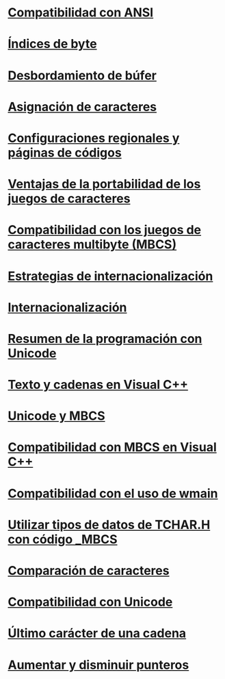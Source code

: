 # [Compatibilidad con ANSI](support-for-ansi.md)
# [Índices de byte](byte-indices.md)
# [Desbordamiento de búfer](buffer-overflow.md)
# [Asignación de caracteres](character-assignment.md)
# [Configuraciones regionales y páginas de códigos](locales-and-code-pages.md)
# [Ventajas de la portabilidad de los juegos de caracteres](benefits-of-character-set-portability.md)
# [Compatibilidad con los juegos de caracteres multibyte (MBCS)](support-for-multibyte-character-sets-mbcss.md)
# [Estrategias de internacionalización](internationalization-strategies.md)
# [Internacionalización](international-enabling.md)
# [Resumen de la programación con Unicode](unicode-programming-summary.md)
# [Texto y cadenas en Visual C++](text-and-strings-in-visual-cpp.md)
# [Unicode y MBCS](unicode-and-mbcs.md)
# [Compatibilidad con MBCS en Visual C++](mbcs-support-in-visual-cpp.md)
# [Compatibilidad con el uso de wmain](support-for-using-wmain.md)
# [Utilizar tipos de datos de TCHAR.H con código _MBCS](using-tchar-h-data-types-with-mbcs-code.md)
# [Comparación de caracteres](character-comparison.md)
# [Compatibilidad con Unicode](support-for-unicode.md)
# [Último carácter de una cadena](last-character-in-a-string.md)
# [Aumentar y disminuir punteros](incrementing-and-decrementing-pointers.md)
